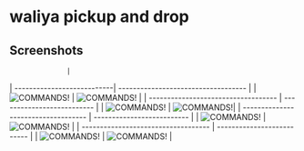 # waliya pickup and drop

## Screenshots

                  |
| ---------------------------| ----------------------------------- |
| ![COMMANDS!](images/1.jpg) | ![COMMANDS!](images/2.jpg) |
| ----------------------------------- | -------------------------- |
| ![COMMANDS!](images/3.jpg) | ![COMMANDS!](images/4.jpg)|
| ----------------------------------- | -------------------------- |
| ![COMMANDS!](images/5.jpg) | ![COMMANDS!](images/6.jpg) |
| ----------------------------------- | -------------------------- |
| ![COMMANDS!](images/7.jpg) | ![COMMANDS!](images/8.jpg) |


